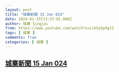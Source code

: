 ```yaml
---
layout: post
title: "城寨新聞 15 Jan 024"
date: 2024-01-15T13:37:01.000Z
author: 城寨 Singjai
from: https://www.youtube.com/watch?v=Lcb5yGp0g1I
tags: [ 城寨 ]
comments: True
categories: [ 城寨 ]
---
```

<!--1705325821000-->
[城寨新聞 15 Jan 024](https://www.youtube.com/watch?v=Lcb5yGp0g1I)
------

<div>

</div>
